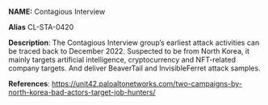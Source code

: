 **NAME:**
Contagious Interview

**Alias**
CL-STA-0420

**Description**:
The Contagious Interview group’s earliest attack activities can be traced back to December 2022. Suspected to be from North Korea, it mainly targets artificial intelligence, cryptocurrency and NFT-related company targets. And deliver BeaverTail and InvisibleFerret attack samples.

**References**:
https://unit42.paloaltonetworks.com/two-campaigns-by-north-korea-bad-actors-target-job-hunters/